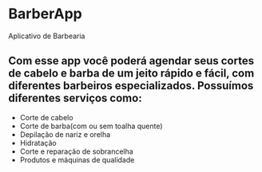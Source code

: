 # BarberApp
Aplicativo de Barbearia
## Com esse app você poderá agendar seus cortes de cabelo e barba de um jeito rápido e fácil, com diferentes barbeiros especializados. Possuímos diferentes serviços como:
<ul>
  <li>
    Corte de cabelo
  </li>
  <li>
    Corte de barba(com ou sem toalha quente)
  </li>
  <li>
    Depilação de nariz e orelha
  </li>
  <li>
    Hidratação 
  </li>
  <li>
    Corte e reparação de sobrancelha 
  </li>
  <li>
    Produtos e máquinas de qualidade
  </li>
</ul>

